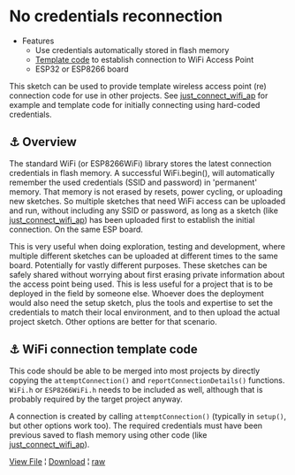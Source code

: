 # No credentials reconnection

* Features
  * Use credentials automatically stored in flash memory
  * [Template code](#link_template_code) to establish connection to WiFi Access Point
  * ESP32 or ESP8266 board

This sketch can be used to provide template wireless access point (re) connection code for use in other projects. See
[just_connect_wifi_ap](../just_connect_wifi_ap/)
for example and template code for initially connecting using hard-coded credentials.

<!--
* [Link](#link_link)
## <a name="link_link">⚓</a> Link
-->

## <a name="link_overview">⚓</a> Overview

The standard WiFi (or ESP8266WiFi) library stores the latest connection credentials in flash memory. A successful WiFi.begin(), will automatically remember the used credentials (SSID and password) in 'permanent' memory. That memory is not erased by resets, power cycling, or uploading new sketches. So multiple sketches that need WiFi access can be uploaded and run, without including any SSID or password, as long as a sketch (like [just_connect_wifi_ap](../just_connect_wifi_ap/)) has been uploaded first to establish the initial connection. On the same ESP board.

This is very useful when doing exploration, testing and development, where multiple different sketches can be uploaded at different times to the same board. Potentially for vastly different purposes. These sketches can be safely shared without worrying about first erasing private information about the access point being used. This is less useful for a project that is to be deployed in the field by someone else. Whoever does the deployment would also need the setup sketch, plus the tools and expertise to set the credentials to match their local environment, and to then upload the actual project sketch. Other options are better for that scenario.

## <a name="link_template_code">⚓</a> WiFi connection template code

This code should be able to be merged into most projects by directly copying the `attemptConnection()` and `reportConnectionDetails()` functions. `WiFi.h` or `ESP8266WiFi.h` needs to be included as well, although that is probably required by the target project anyway.

A connection is created by calling `attemptConnection()` (typically in `setup()`, but other options work too). The required credentials must have been previous saved to flash memory using other code (like [just_connect_wifi_ap](../just_connect_wifi_ap/)).

[View File](https://github.com/mMerlin/esduino/blob/main/no_credentials_reconnect/no_credentials_reconnect.ino) ¦ [Download](no_credentials_reconnect.ino) ¦ [raw](https://raw.githubusercontent.com/mMerlin/esduino/main/no_credentials_reconnect/no_credentials_reconnect.ino)
